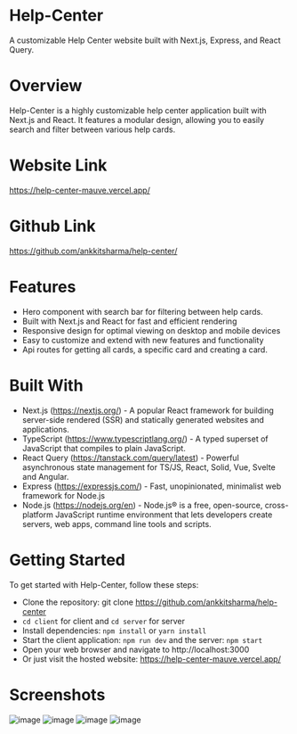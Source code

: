 # Help-Center

A customizable Help Center website built with Next.js, Express, and React Query.

# Overview

Help-Center is a highly customizable help center application built with Next.js and React. It features a modular design, allowing you to easily search and filter between various help cards.

# Website Link
https://help-center-mauve.vercel.app/

# Github Link
https://github.com/ankkitsharma/help-center/

# Features

- Hero component with search bar for filtering between help cards.
- Built with Next.js and React for fast and efficient rendering
- Responsive design for optimal viewing on desktop and mobile devices
- Easy to customize and extend with new features and functionality
- Api routes for getting all cards, a specific card and creating a card.

# Built With

- Next.js (https://nextjs.org/) - A popular React framework for building server-side rendered (SSR) and statically generated websites and applications.
- TypeScript (https://www.typescriptlang.org/) - A typed superset of JavaScript that compiles to plain JavaScript.
- React Query (https://tanstack.com/query/latest) - Powerful asynchronous state management for TS/JS, React, Solid, Vue, Svelte and Angular.
- Express (https://expressjs.com/) - Fast, unopinionated, minimalist web framework for Node.js
- Node.js (https://nodejs.org/en) - Node.js® is a free, open-source, cross-platform JavaScript runtime environment that lets developers create servers, web apps, command line tools and scripts.
# Getting Started

To get started with Help-Center, follow these steps:

- Clone the repository: git clone https://github.com/ankkitsharma/help-center
- `cd client` for client and `cd server` for server
- Install dependencies: `npm install` or `yarn install`
- Start the client application: `npm run dev` and the server: `npm start`
- Open your web browser and navigate to http://localhost:3000
- Or just visit the hosted website: https://help-center-mauve.vercel.app/

# Screenshots
![image](https://github.com/user-attachments/assets/0c3b4319-343f-45ce-b47d-5569e7a9b822)
![image](https://github.com/user-attachments/assets/f6193219-fc30-4ec0-8e34-c3fd4f6213fd)
![image](https://github.com/user-attachments/assets/87b36f92-3654-483f-93fd-9bdcb0517431)
![image](https://github.com/user-attachments/assets/610d8123-0a05-4bf2-ad0d-828a18b447f2)



